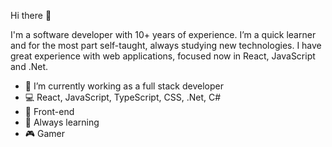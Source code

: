 Hi there 👋

I'm a software developer with 10+ years of experience. I’m a quick learner and for the most part self-taught, always studying new technologies. I have great experience with web applications, focused now in React, JavaScript and .Net.

- 💼 I’m currently working as a full stack developer
- 💻 React, JavaScript, TypeScript, CSS, .Net, C#
- 💙 Front-end
- 🌱 Always learning
- 🎮 Gamer


<!--
**digcarlesso/digcarlesso** is a ✨ _special_ ✨ repository because its `README.md` (this file) appears on your GitHub profile.
-->
